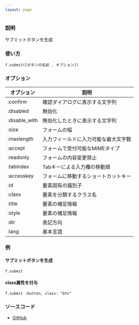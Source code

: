 ```yaml
---
layout: page
---
```

### 説明
サブミットボタンを生成

### 使い方
    f.submit([ボタンの名前 , オプション])

### オプション

オプション         | 説明
------------- | -------------------
:confirm      | 確認ダイアログに表示する文字列
:disabled     | 無効化
:disable_with | 無効化したときに表示する文字列
:size         | フォームの幅
:maxlength    | 入力フィールドに入力可能な最大文字数
:accept       | フォームで受付可能なMIMEタイプ
:readonly     | フォームの内容変更禁止
:tabindex     | Tabキーによる入力欄の移動順
:accesskey    | フォームに移動するショートカットキー
:id           | 要素固有の識別子
:class        | 要素を分類するクラス名
:title        | 要素の補足情報
:style        | 要素の補足情報
:dir          | 表記方向
:lang         | 基本言語

### 例
#### サブミットボタンを生成
    f.submit

#### class属性を付与
    f.submit :button, class: "btn"

### ソースコード
* [GitHub](https://github.com/rails/rails/blob/f33d52c95217212cbacc8d5e44b5a8e3cdc6f5b3/actionview/lib/action_view/helpers/form_helper.rb#L2427)